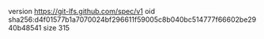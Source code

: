 version https://git-lfs.github.com/spec/v1
oid sha256:d4f01577b1a7070024bf296611f59005c8b040bc514777f66602be2940b48541
size 315
